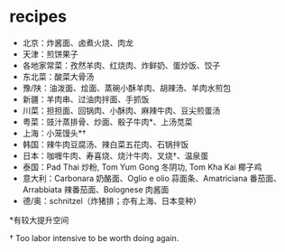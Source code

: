 # recipes
- 北京：炸酱面、卤煮火烧、肉龙
- 天津：煎饼果子
- 各地家常菜：孜然羊肉、红烧肉、炸鲜奶、蛋炒饭、饺子
- 东北菜：酸菜大骨汤
- 豫/陕：油泼面、烩面、蒸碗小酥羊肉、胡辣汤、羊肉水煎包
- 新疆：羊肉串、过油肉拌面、手抓饭
- 川菜：担担面、回锅肉、小酥肉、麻辣牛肉、豆尖煎蛋汤
- 粤菜：豉汁蒸排骨、炒面、骰子牛肉\*、上汤苋菜
- 上海：小笼馒头\*†
- 韩国：辣牛肉豆腐汤、辣白菜五花肉、石锅拌饭
- 日本：咖喱牛肉、寿喜烧、烧汁牛肉、叉烧†、温泉蛋
- 泰国：Pad Thai 炒粉, Tom Yum Gong 冬阴功, Tom Kha Kai 椰子鸡
- 意大利：Carbonara 奶酪面、Oglio e olio 蒜面条、Amatriciana 番茄面、Arrabbiata 辣番茄面、Bolognese 肉酱面
- 德/奥：schnitzel（炸猪排；亦有上海、日本变种）

\*有较大提升空间

† Too labor intensive to be worth doing again.
